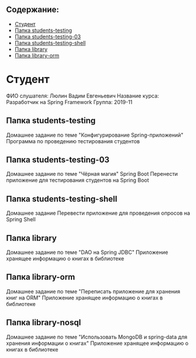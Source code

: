 <?xml version="1.0" encoding="UTF-8"?>
<module type="JAVA_MODULE" version="4" />

## Содержание:
* [Студент](#Студент)
* [Папка students-testing](#Папка-students-testing)
* [Папка students-testing-03](#Папка-students-testing-03)
* [Папка students-testing-shell](#Папка-students-testing-shell)
* [Папка library](#Папка-library)
* [Папка library-orm](#Папка-library-orm)

# Студент
ФИО слушателя: Люлин Вадим Евгеньевич
Название курса: Разработчик на Spring Framework
Группа: 2019-11

## Папка students-testing
Домашнее задание по теме "Конфигурирование Spring-приложений"
Программа по проведению тестирования студентов

## Папка students-testing-03
Домашнее задание по теме "Чёрная магия" Spring Boot
Перенести приложение для тестирования студентов на Spring Boot

## Папка students-testing-shell
Домашнее задание
Перевести приложение для проведения опросов на Spring Shell

## Папка library
Домашнее задание по теме "DAO на Spring JDBC"
Приложение хранящее информацию о книгах в библиотеке

## Папка library-orm
Домашнее задание по теме "Переписать приложение для хранения книг на ORM"
Приложение хранящее информацию о книгах в библиотеке

## Папка library-nosql
Домашнее задание по теме "Использовать MongoDB и spring-data для хранения информации о книгах"
Приложение хранящее информацию о книгах в библиотеке
